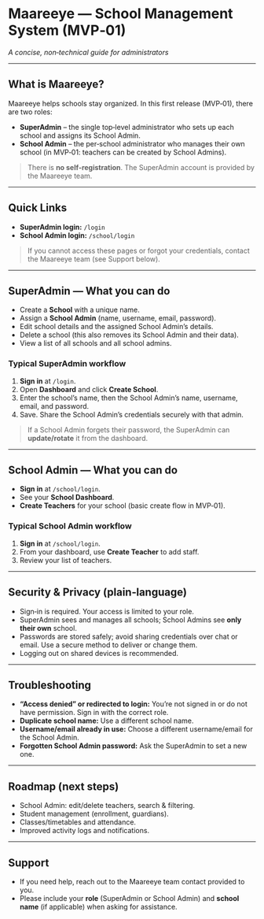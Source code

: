# Maareeye — School Management System (MVP‑01)

*A concise, non‑technical guide for administrators*

---

## What is Maareeye?

Maareeye helps schools stay organized. In this first release (MVP‑01), there are two roles:

* **SuperAdmin** – the single top‑level administrator who sets up each school and assigns its School Admin.
* **School Admin** – the per‑school administrator who manages their own school (in MVP‑01: teachers can be created by School Admins).

> There is **no self‑registration**. The SuperAdmin account is provided by the Maareeye team.

---

## Quick Links

* **SuperAdmin login:** `/login`
* **School Admin login:** `/school/login`

> If you cannot access these pages or forgot your credentials, contact the Maareeye team (see Support below).

---

## SuperAdmin — What you can do

* Create a **School** with a unique name.
* Assign a **School Admin** (name, username, email, password).
* Edit school details and the assigned School Admin’s details.
* Delete a school (this also removes its School Admin and their data).
* View a list of all schools and all school admins.

### Typical SuperAdmin workflow

1. **Sign in** at `/login`.
2. Open **Dashboard** and click **Create School**.
3. Enter the school’s name, then the School Admin’s name, username, email, and password.
4. Save. Share the School Admin’s credentials securely with that admin.

> If a School Admin forgets their password, the SuperAdmin can **update/rotate** it from the dashboard.

---

## School Admin — What you can do

* **Sign in** at `/school/login`.
* See your **School Dashboard**.
* **Create Teachers** for your school (basic create flow in MVP‑01).

### Typical School Admin workflow

1. **Sign in** at `/school/login`.
2. From your dashboard, use **Create Teacher** to add staff.
3. Review your list of teachers.

---

## Security & Privacy (plain‑language)

* Sign‑in is required. Your access is limited to your role.
* SuperAdmin sees and manages all schools; School Admins see **only their own** school.
* Passwords are stored safely; avoid sharing credentials over chat or email. Use a secure method to deliver or change them.
* Logging out on shared devices is recommended.

---

## Troubleshooting

* **“Access denied” or redirected to login:** You’re not signed in or do not have permission. Sign in with the correct role.
* **Duplicate school name:** Use a different school name.
* **Username/email already in use:** Choose a different username/email for the School Admin.
* **Forgotten School Admin password:** Ask the SuperAdmin to set a new one.

---

## Roadmap (next steps)

* School Admin: edit/delete teachers, search & filtering.
* Student management (enrollment, guardians).
* Classes/timetables and attendance.
* Improved activity logs and notifications.

---

## Support

* If you need help, reach out to the Maareeye team contact provided to you.
* Please include your **role** (SuperAdmin or School Admin) and **school name** (if applicable) when asking for assistance.
